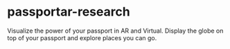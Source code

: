 # passportar-research
Visualize the power of your passport in AR and Virtual. Display the globe on top of your passport and explore places you can go.
